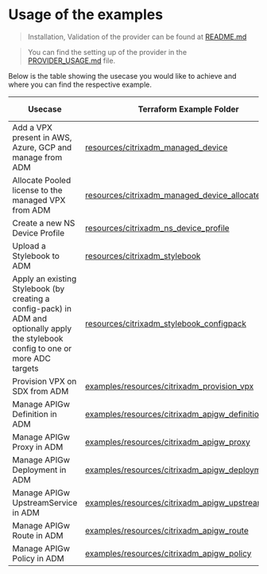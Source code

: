 # Usage of the examples

> Installation, Validation of the provider can be found at [README.md](./README.md)

> You can find the setting up of the provider in the [PROVIDER_USAGE.md](./PROVIDER_USAGE.md) file.

Below is the table showing the usecase you would like to achieve and where you can find the respective example.

| Usecase | Terraform Example Folder | Documentation | Demo Video |
|---------|---------|-------------------|-------------|
| Add a VPX present in AWS, Azure, GCP  and manage from ADM | [resources/citrixadm_managed_device](./resources/citrixadm_managed_device) | [HERE](../docs/resources/managed_device.md)| [HERE](https://youtu.be/qVnan7e8n6s) |
| Allocate Pooled license to the managed VPX from ADM | [resources/citrixadm_managed_device_allocate_license](./resources/citrixadm_managed_device_allocate_license) | [HERE](../docs/resources/managed_device_allocate_license.md)| [HERE](https://youtu.be/3YaJtT_Q73M) |
| Create a new NS Device Profile | [resources/citrixadm_ns_device_profile](./resources/citrixadm_ns_device_profile) | [HERE](../docs/resources/ns_device_profile.md)|  |
| Upload a Stylebook to ADM | [resources/citrixadm_stylebook](./resources/citrixadm_stylebook) | [HERE](../docs/resources/stylebook.md)| [HERE](https://youtu.be/uAOu7CtZuXE) |
| Apply an existing Stylebook (by creating a config-pack) in ADM and optionally apply the stylebook config to one or more ADC targets | [resources/citrixadm_stylebook_configpack](./resources/citrixadm_stylebook_configpack) | [HERE](../docs/resources/stylebook_configpack.md)| [HERE](https://youtu.be/sN1uYKZo9eM) |
| Provision VPX on SDX from ADM | [examples/resources/citrixadm_provision_vpx](./resources/citrixadm_provision_vpx) | [HERE](../docs/resources/provision_vpx.md)|  |
| Manage APIGw Definition in ADM | [examples/resources/citrixadm_apigw_definition](./resources/citrixadm_apigw_definition/) | [HERE](../docs/resources/apigw_definition.md) | [HERE](https://youtu.be/kPsEMduVCok) |
| Manage APIGw Proxy in ADM | [examples/resources/citrixadm_apigw_proxy](./resources/citrixadm_apigw_proxy/) | [HERE](../docs/resources/apigw_proxy.md) | |
| Manage APIGw Deployment in ADM | [examples/resources/citrixadm_apigw_deployment](./resources/citrixadm_apigw_deployment/) | [HERE](../docs/resources/deployment.md) | |
| Manage APIGw UpstreamService in ADM | [examples/resources/citrixadm_apigw_upstreamservice](./resources/citrixadm_apigw_upstreamservice/) | [HERE](../docs/resources/apigw_upstreamservice.md) | |
| Manage APIGw Route in ADM | [examples/resources/citrixadm_apigw_route](./resources/citrixadm_apigw_route/) | [HERE](../docs/resources/apigw_route.md) | |
| Manage APIGw Policy in ADM | [examples/resources/citrixadm_apigw_policy](./resources/citrixadm_apigw_policy/) | [HERE](../docs/resources/apigw_policy.md) | |
